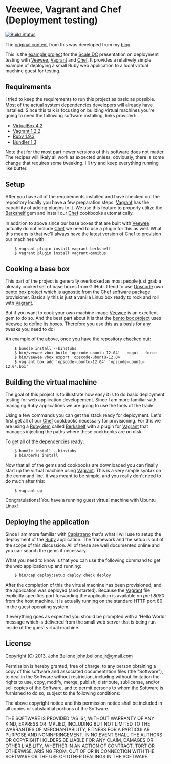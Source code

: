 # Veewee, Vagrant and Chef (Deployment testing)
[![Build Status](https://travis-ci.org/scaledc/veewee-vagrant-chef.png)](https://travis-ci.org/scaledc/veewee-vagrant-chef)

The [original content][13] from this was developed from my [blog][14].

This is the [example project][12] for the [Scale DC][11] presentation on deployment
testing with [Veewee][10], [Vagrant][4] and [Chef][1]. It provides a relatively
simple example of deploying a small Ruby web application to a local virtual
machine guest for testing.

## Requirements

I tried to keep the requirements to run this project as basic as possible. Most
of the actual system dependencies developers will already have installed. Since
this talk is focusing on building virtual machines you're going to need the
following software installing, links provided:

* [VirtualBox 4.2][7]
* [Vagrant 1.2.2][4]
* [Ruby 1.9.3][6]
* [Bundler 1.3][5]

Note that for the most part newer versions of this software does not matter.
The recipes will likely all work as expected unless, obviously, there is some
change that requires some tweaking. I'll try and keep everything running like
butter.

## Setup

After you have all of the requirements installed and have checked out the
repository locally you have a few preparation steps. [Vagrant][4] has the
capability of adding plugins to it. We use this feature to properly utilize
the [Berkshelf][3] gem and install our [Chef][1] cookbooks automatically.

In addition to above since our base boxes that are built with [Veewee][10]
actually do not include [Chef][1] we need to use a plugin for this as well.
What this means is that we'll always have the latest version of Chef to
provision our machines with.

        $ vagrant plugin install vagrant-berkshelf
        $ vagrant plugin install vagrant-omnibus

## Cooking a base box

This part of the project is generally overlooked as most people just grab a
already cooked set of base boxes from GitHub. I tend to use [Opscode][1] own
[bento box project][9] which is agnostic from the [Chef][1] software package
provisioner. Basically this is just a vanilla Linux box ready to rock and
roll with [Vagrant][4].

But if you want to cook your own machine image [Veewee][10] is an excellent
gem to do so. And the best part about it is that the [bento box project][9]
uses [Veewee][10] to define its boxes. Therefore you use this as a basis for
any tweaks you need to do!

An example of the above, once you have the repository checked out:

        $ bundle install --binstubs
        $ bin/veewee vbox build 'opscode-ubuntu-12.04' --nogui --force
        $ bin/veewee vbox export 'opscode-ubuntu-12.04'
        $ vagrant box add 'opscode-ubuntu-12.04' 'opscode-ubuntu-12.04.box'

## Building the virtual machine

The goal of this project is to illustrate how easy it is to do basic deployment
testing for web application developement. Since I am more familiar with managing
Ruby applications we are going to use the tools of the trade.

Using a few commands you can get the stack ready for deployment. Let's first get
all of our [Chef][1] cookbooks necessary for provisioning. For this we are using
a [RubyGem][2] called [Berkshelf][3] with a plugin for [Vagrant][4] that manages
injecting the paths where these cookbooks are on disk.

To get all of the dependencies ready:

        $ bundle install --binstubs
        $ bin/berks install

Now that all of the gems and cookbooks are downloaded you can finally start up
the virtual machine using [Vagrant][4]. This is a very simple syntax on the
command line, it was meant to be simple, and you really don't need to do much
after this:

        $ vagrant up

Congratulations! You have a running guest virtual machine with Ubuntu Linux!

## Deploying the application

Since I am more familiar with [Capistrano][8] that's what I will use to setup
the deployment of the [Ruby][2] application. The framework and the setup is out
of the scope of this discussion. All of these are well documented online and you
can search the gems if necessary.

What you need to know is that you can use the following command to get the web
application up and running:

        $ bin/cap deploy:setup deploy:check deploy

After the completion of this the virtual machine has been provisioned, and the
application was deployed (and started). Because the [Vagrant][4] file explicitly
specifies port forwarding the application is available on *port 8080* from the
host machine. It is actually running on the standard HTTP port 80 in the guest
operating system.

If everything goes as expected you should be prompted with a 'Hello World'
message which is delivered from the small web server that is being run inside of
the guest virtual machine.

## License

Copyright (C) 2013, John Bellone <john.bellone.jr@gmail.com>

Permission is hereby granted, free of charge, to any person obtaining a copy of this software and
associated documentation files (the "Software"), to deal in the Software without restriction, including
without limitation the rights to use, copy, modify, merge, publish, distribute, sublicense, and/or sell
copies of the Software, and to permit persons to whom the Software is furnished to do so, subject to
the following conditions:

The above copyright notice and this permission notice shall be included in all copies or substantial
portions of the Software.

THE SOFTWARE IS PROVIDED "AS IS", WITHOUT WARRANTY OF ANY KIND, EXPRESS OR IMPLIED, INCLUDING BUT NOT
LIMITED TO THE WARRANTIES OF MERCHANTABILITY, FITNESS FOR A PARTICULAR PURPOSE AND NONINFRINGEMENT.
IN NO EVENT SHALL THE AUTHORS OR COPYRIGHT HOLDERS BE LIABLE FOR ANY CLAIM, DAMAGES OR OTHER LIABILITY,
WHETHER IN AN ACTION OF CONTRACT, TORT OR OTHERWISE, ARISING FROM, OUT OF OR IN CONNECTION WITH THE
SOFTWARE OR THE USE OR OTHER DEALINGS IN THE SOFTWARE.

[1]: http://opscode.com/chef
[2]: https://rubygems.org
[3]: http://berkshelf.com
[4]: http://vagrantup.com
[5]: http://gembundler.com
[6]: http://www.ruby-lang.org
[7]: http://virtualbox.org
[8]: https://github.com/capistrano/capistrano
[9]: https://github.com/opscode/bento
[10]: https://github.com/jedi4ever/veewee
[11]: http://meetup.com/Scale-DC
[12]: https://github.com/scaledc/veewee-vagrant-chef
[13]: http://www.thoughtlessbanter.com/blog/2013-04-27-from-vewee-to-vagrant-then-chef/
[14]: http://www.thoughtlessbanter.com/
